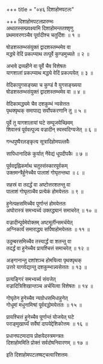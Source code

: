 +++
title = "०४६ दिशाहोमपटलः"

+++
दिशाहोमपटलप्रारम्भः    
अथातस्सम्प्रवक्ष्यामि दिशाहोमन्ततश्शृणु  
प्रथमावरणञ्चैव पूर्वादीश्च चतुर्दिशः ॥ १ ॥


षोडशस्तम्भसंयुक्तं द्वादशस्तम्भमेव वा  
मद्ध्ये वेदिं प्रकल्प्याथ तत्पूर्वे कुण्डमुच्यते ॥ २ ॥


अभावे द्रव्यहीने वा पूर्वे चैव विशेषतः  
यागशालां प्रकल्प्याथ मद्ध्ये वेदिं प्रकल्पयेत् ॥ ३ ॥


वेदिकायुगसङ्ख्या च कुण्डं वै युगसङ्ख्यया  
षोडशस्तम्भसंयुक्तं द्वादशस्तम्भमेव वा ॥ ४ ॥


वेदिकामद्ध्यमे चैव दशकुम्भं न्यसेत्ततः  
पृथक्पृथक् समापाद्य सर्वोपकरणानि तु ॥ ५ ॥


पूर्वे तु यागशालायां घटे सम्पूजयेच्छिवम्  
शिवास्त्रं पूर्ववत्पूज्य वज्रादीन् स्वस्वदिग्यजेत् ॥ ६ ॥


गन्धपुष्पैरलङ्कृत्य सूत्रादिहोमपल्लवैः  

सापिधानादिकं कुर्यात् नैवेद्यं धूपदीपकैः ॥ ७ ॥


पूर्ववद्वह्निकर्माथ चतुस्संस्कारपूर्वकम्  
उक्तमन्त्रैर्हुनेच्चैव पालाशं गोघृतन्तथा ॥ ८ ॥


सहस्रं वा तदर्द्धं वा अष्टोत्तरशतन्तु वा  
पालाशं गोघृतञ्चैव प्रत्येकं होमयेत्ततः ॥ ९ ॥


हुनेत्पक्षसमिच्चैव पूर्णान्तं होमयेत्ततः  
अघोरास्त्रं समभ्यर्च्य उक्तद्ध्यानं समाचरेत् ॥ १० ॥


वज्रादीन्पूर्वमेवोक्तम् अष्टमूर्तीन्समर्चयेत्  
अग्निकार्यं समाराद्ध्य सर्पिषाहोमयेत्ततः ॥ ११ ॥


उदुम्बरसमिच्चैव तस्यार्द्धं वा शतन्तु वा  
तदर्द्धं वा हुनेच्चैव प्रायश्चित्तं समाचरेत् ॥ १२ ॥


अङ्गानान्तु दशांशञ्च होमयित्वा पृथक्पृथक्  
उत्तरे यागवेद्यान्तु दशकुम्भान्न्यसेत्ततः ॥ १३ ॥


प्रत्यङ्गिरं समभ्यर्च्य संयजेत्  
वज्रादित्रिशिखान्तञ्च अर्चयित्वा विशेषतः ॥ १४ ॥


गोघृतेन हुनेच्चैव न्यग्रोधसमिधाहुनेत्  
गोधूमां मधुनामिश्रां पूर्ववद्धोमयेत्ततः ॥ १५ ॥


प्रायश्चित्तं हुनेच्चैव पूर्णान्तं योजयेत् घटे  
पराङ्मुखार्घ्यं सर्वेषां दापयेद्देशिकोत्तमः ॥ १६ ॥


प्रधानघटमादाय प्रोक्षयेदस्त्रमन्त्रतः  
दिशाहोममिति प्रोक्तं सर्वदोषनिवारणम् ॥ १७ ॥


इति दिशाहोमपटलष्षट्चत्वारिंशत्तमः  
